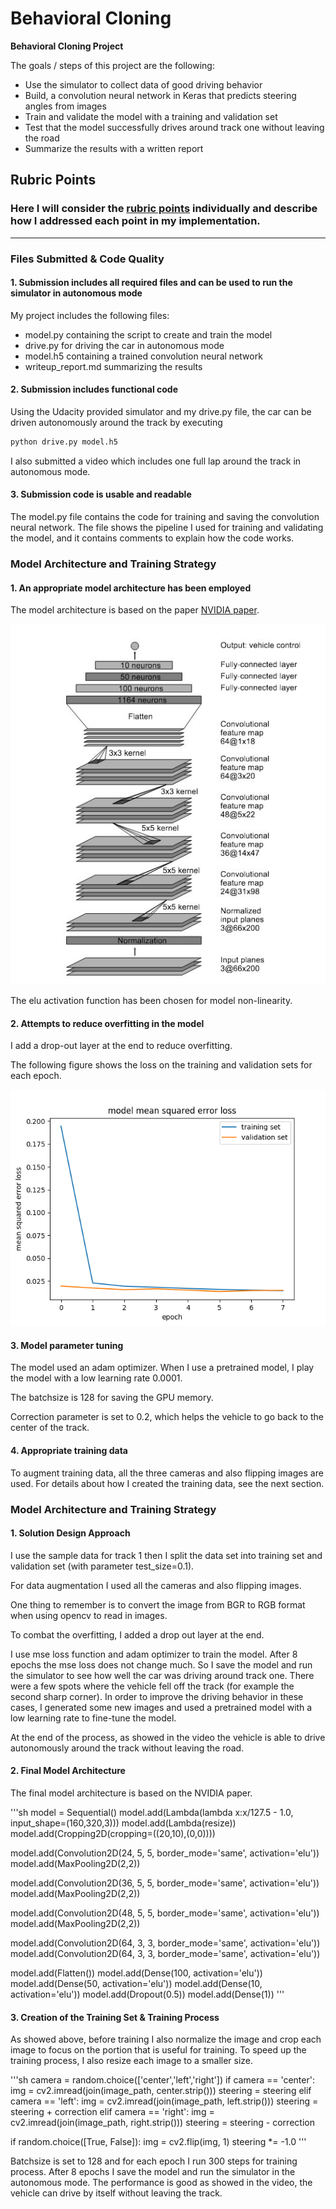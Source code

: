 # **Behavioral Cloning** 


**Behavioral Cloning Project**

The goals / steps of this project are the following:
* Use the simulator to collect data of good driving behavior
* Build, a convolution neural network in Keras that predicts steering angles from images
* Train and validate the model with a training and validation set
* Test that the model successfully drives around track one without leaving the road
* Summarize the results with a written report


[//]: # (Image References)

[image1]: ./image_for_writeup/architecture.jpg "Model Architecture"
[image2]: ./image_for_writeup/visualize_loss.png "Loss Visualization"
[image3]: ./examples/placeholder_small.png "Recovery Image"
[image4]: ./examples/placeholder_small.png "Recovery Image"
[image5]: ./examples/placeholder_small.png "Recovery Image"
[image6]: ./examples/placeholder_small.png "Normal Image"
[image7]: ./examples/placeholder_small.png "Flipped Image"

## Rubric Points
### Here I will consider the [rubric points](https://review.udacity.com/#!/rubrics/432/view) individually and describe how I addressed each point in my implementation.  

---
### Files Submitted & Code Quality

#### 1. Submission includes all required files and can be used to run the simulator in autonomous mode

My project includes the following files:
* model.py containing the script to create and train the model
* drive.py for driving the car in autonomous mode
* model.h5 containing a trained convolution neural network 
* writeup_report.md summarizing the results

#### 2. Submission includes functional code
Using the Udacity provided simulator and my drive.py file, the car can be driven autonomously around the track by executing 
```sh
python drive.py model.h5
```
I also submitted a video which includes one full lap around the track in autonomous mode.
#### 3. Submission code is usable and readable

The model.py file contains the code for training and saving the convolution neural network. The file shows the pipeline I used for training and validating the model, and it contains comments to explain how the code works.

### Model Architecture and Training Strategy

#### 1. An appropriate model architecture has been employed

The model architecture is based on the paper [NVIDIA paper](https://arxiv.org/pdf/1604.07316v1.pdf).

![alt text][image1]

The elu activation function has been chosen for model non-linearity.
#### 2. Attempts to reduce overfitting in the model

I add a drop-out layer at the end to reduce overfitting.

The following figure shows the loss on the training and validation sets for each epoch.

![alt text][image2]

#### 3. Model parameter tuning

The model used an adam optimizer. When I use a pretrained model, I play the model with a low learning rate 0.0001.

The batchsize is 128 for saving the GPU memory.

Correction parameter is set to 0.2, which helps the vehicle to go back to the center of the track.


#### 4. Appropriate training data

To augment training data, all the three cameras and also flipping images are used.
For details about how I created the training data, see the next section. 

### Model Architecture and Training Strategy

#### 1. Solution Design Approach

I use the sample data for track 1 then I split the data set into training set and validation set (with parameter test_size=0.1).

For data augmentation I used all the cameras and also flipping images. 

One thing to remember is to convert the image from BGR to RGB format when using opencv to read in images.

To combat the overfitting, I added a drop out layer at the end.

I use mse loss function and adam optimizer to train the model. After 8 epochs the mse loss does not change much. So I save the model and run the simulator to see how well the car was driving around track one. There were a few spots where the vehicle fell off the track (for example the second sharp corner). In order to improve the driving behavior in these cases, I generated some new images and used a pretrained model with a low learning rate to fine-tune the model.

At the end of the process, as showed in the video the vehicle is able to drive autonomously around the track without leaving the road.

#### 2. Final Model Architecture

The final model architecture is based on the NVIDIA paper.

'''sh
model = Sequential()
model.add(Lambda(lambda x:x/127.5 - 1.0, input_shape=(160,320,3)))
model.add(Lambda(resize))
model.add(Cropping2D(cropping=((20,10),(0,0))))

model.add(Convolution2D(24, 5, 5, border_mode='same', activation='elu'))
model.add(MaxPooling2D(2,2))

model.add(Convolution2D(36, 5, 5, border_mode='same', activation='elu'))
model.add(MaxPooling2D(2,2))

model.add(Convolution2D(48, 5, 5, border_mode='same', activation='elu'))
model.add(MaxPooling2D(2,2))

model.add(Convolution2D(64, 3, 3, border_mode='same', activation='elu'))
model.add(Convolution2D(64, 3, 3, border_mode='same', activation='elu'))

model.add(Flatten())
model.add(Dense(100, activation='elu'))
model.add(Dense(50, activation='elu'))
model.add(Dense(10, activation='elu'))
model.add(Dropout(0.5))
model.add(Dense(1))
'''


#### 3. Creation of the Training Set & Training Process

As showed above, before training I also normalize the image and crop each image to focus on the portion that is useful for training. To speed up the training process, I also resize each image to a smaller size.


'''sh
camera = random.choice(['center','left','right'])
if camera == 'center':
    img = cv2.imread(join(image_path, center.strip()))
    steering = steering
elif camera == 'left':
    img = cv2.imread(join(image_path, left.strip()))
    steering = steering + correction
elif camera == 'right':
    img = cv2.imread(join(image_path, right.strip()))
    steering = steering - correction

if random.choice([True, False]):
    img = cv2.flip(img, 1)
    steering *= -1.0
'''

Batchsize is set to 128 and for each epoch I run 300 steps for training process.
After 8 epochs I save the model and run the simulator in the autonomous mode. The performance is good as showed in the video, the vehicle can drive by itself without leaving the track.


